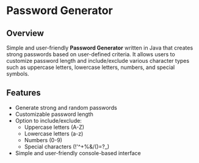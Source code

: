 # Password Generator

## Overview
Simple and user-friendly **Password Generator** written in Java that creates strong passwords based on user-defined criteria.
It allows users to customize password length and include/exclude various character types such as uppercase letters, lowercase letters, numbers, and special symbols.

## Features
- Generate strong and random passwords
- Customizable password length
- Option to include/exclude:
  - Uppercase letters (A-Z)
  - Lowercase letters (a-z)
  - Numbers (0-9)
  - Special characters (!'^+%&/()=?_)
- Simple and user-friendly console-based interface
